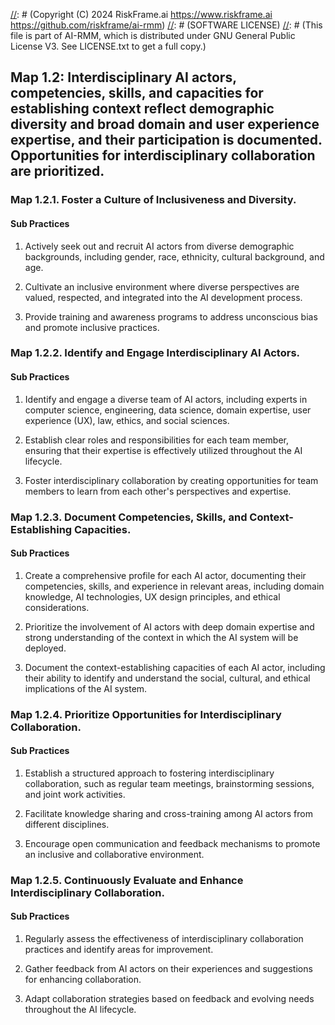 [//]: # (COPYRIGHT)
[//]: # (RiskFrame.ai - AI Risk Management and Resilience Framework)
[//]: # (Copyright (C) 2024 RiskFrame.ai https://www.riskframe.ai https://github.com/riskframe/ai-rmm)
[//]: # (SOFTWARE LICENSE)
[//]: # (This file is part of AI-RMM, which is distributed under GNU General Public License V3. See LICENSE.txt to get a full copy.)
    
## Map 1.2: Interdisciplinary AI actors, competencies, skills, and capacities for establishing context reflect demographic diversity and broad domain and user experience expertise, and their participation is documented. Opportunities for interdisciplinary collaboration are prioritized.

### Map 1.2.1. Foster a Culture of Inclusiveness and Diversity.

#### Sub Practices

1. Actively seek out and recruit AI actors from diverse demographic backgrounds, including gender, race, ethnicity, cultural background, and age.

2. Cultivate an inclusive environment where diverse perspectives are valued, respected, and integrated into the AI development process.

3. Provide training and awareness programs to address unconscious bias and promote inclusive practices.

### Map 1.2.2. Identify and Engage Interdisciplinary AI Actors.

#### Sub Practices

1. Identify and engage a diverse team of AI actors, including experts in computer science, engineering, data science, domain expertise, user experience (UX), law, ethics, and social sciences.

2. Establish clear roles and responsibilities for each team member, ensuring that their expertise is effectively utilized throughout the AI lifecycle.

3. Foster interdisciplinary collaboration by creating opportunities for team members to learn from each other's perspectives and expertise.

### Map 1.2.3. Document Competencies, Skills, and Context-Establishing Capacities.

#### Sub Practices

1. Create a comprehensive profile for each AI actor, documenting their competencies, skills, and experience in relevant areas, including domain knowledge, AI technologies, UX design principles, and ethical considerations.

2. Prioritize the involvement of AI actors with deep domain expertise and strong understanding of the context in which the AI system will be deployed.

3. Document the context-establishing capacities of each AI actor, including their ability to identify and understand the social, cultural, and ethical implications of the AI system.

### Map 1.2.4. Prioritize Opportunities for Interdisciplinary Collaboration.

#### Sub Practices

1. Establish a structured approach to fostering interdisciplinary collaboration, such as regular team meetings, brainstorming sessions, and joint work activities.

2. Facilitate knowledge sharing and cross-training among AI actors from different disciplines.

3. Encourage open communication and feedback mechanisms to promote an inclusive and collaborative environment.

### Map 1.2.5. Continuously Evaluate and Enhance Interdisciplinary Collaboration.

#### Sub Practices

1. Regularly assess the effectiveness of interdisciplinary collaboration practices and identify areas for improvement.

2. Gather feedback from AI actors on their experiences and suggestions for enhancing collaboration.

3. Adapt collaboration strategies based on feedback and evolving needs throughout the AI lifecycle.

